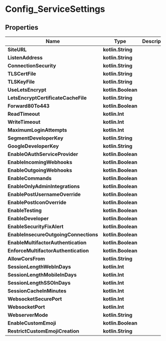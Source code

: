
# Config_ServiceSettings

## Properties
Name | Type | Description | Notes
------------ | ------------- | ------------- | -------------
**SiteURL** | **kotlin.String** |  |  [optional]
**ListenAddress** | **kotlin.String** |  |  [optional]
**ConnectionSecurity** | **kotlin.String** |  |  [optional]
**TLSCertFile** | **kotlin.String** |  |  [optional]
**TLSKeyFile** | **kotlin.String** |  |  [optional]
**UseLetsEncrypt** | **kotlin.Boolean** |  |  [optional]
**LetsEncryptCertificateCacheFile** | **kotlin.String** |  |  [optional]
**Forward80To443** | **kotlin.Boolean** |  |  [optional]
**ReadTimeout** | **kotlin.Int** |  |  [optional]
**WriteTimeout** | **kotlin.Int** |  |  [optional]
**MaximumLoginAttempts** | **kotlin.Int** |  |  [optional]
**SegmentDeveloperKey** | **kotlin.String** |  |  [optional]
**GoogleDeveloperKey** | **kotlin.String** |  |  [optional]
**EnableOAuthServiceProvider** | **kotlin.Boolean** |  |  [optional]
**EnableIncomingWebhooks** | **kotlin.Boolean** |  |  [optional]
**EnableOutgoingWebhooks** | **kotlin.Boolean** |  |  [optional]
**EnableCommands** | **kotlin.Boolean** |  |  [optional]
**EnableOnlyAdminIntegrations** | **kotlin.Boolean** |  |  [optional]
**EnablePostUsernameOverride** | **kotlin.Boolean** |  |  [optional]
**EnablePostIconOverride** | **kotlin.Boolean** |  |  [optional]
**EnableTesting** | **kotlin.Boolean** |  |  [optional]
**EnableDeveloper** | **kotlin.Boolean** |  |  [optional]
**EnableSecurityFixAlert** | **kotlin.Boolean** |  |  [optional]
**EnableInsecureOutgoingConnections** | **kotlin.Boolean** |  |  [optional]
**EnableMultifactorAuthentication** | **kotlin.Boolean** |  |  [optional]
**EnforceMultifactorAuthentication** | **kotlin.Boolean** |  |  [optional]
**AllowCorsFrom** | **kotlin.String** |  |  [optional]
**SessionLengthWebInDays** | **kotlin.Int** |  |  [optional]
**SessionLengthMobileInDays** | **kotlin.Int** |  |  [optional]
**SessionLengthSSOInDays** | **kotlin.Int** |  |  [optional]
**SessionCacheInMinutes** | **kotlin.Int** |  |  [optional]
**WebsocketSecurePort** | **kotlin.Int** |  |  [optional]
**WebsocketPort** | **kotlin.Int** |  |  [optional]
**WebserverMode** | **kotlin.String** |  |  [optional]
**EnableCustomEmoji** | **kotlin.Boolean** |  |  [optional]
**RestrictCustomEmojiCreation** | **kotlin.String** |  |  [optional]



